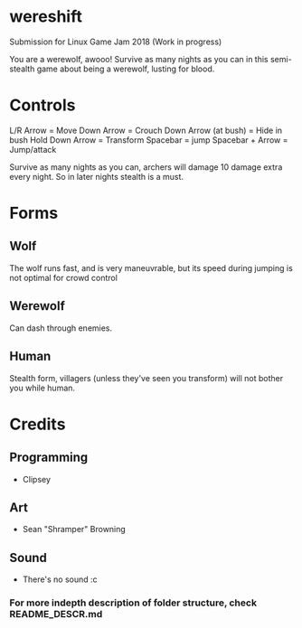 # wereshift
Submission for Linux Game Jam 2018 (Work in progress)

You are a werewolf, awooo!
Survive as many nights as you can in this semi-stealth game about being a werewolf, lusting for blood.

# Controls
L/R Arrow = Move
Down Arrow = Crouch
Down Arrow (at bush) = Hide in bush
Hold Down Arrow = Transform
Spacebar = jump
Spacebar + Arrow = Jump/attack

Survive as many nights as you can, archers will damage 10 damage extra every night. So in later nights stealth is a must.

# Forms
## Wolf
The wolf runs fast, and is very maneuvrable, but its speed during jumping is not optimal for crowd control
## Werewolf
Can dash through enemies.
## Human
Stealth form, villagers (unless they've seen you transform) will not bother you while human.

# Credits
## Programming
 * Clipsey

## Art
 * Sean "Shramper" Browning

## Sound
 * There's no sound :c


### For more indepth description of folder structure, check README_DESCR.md
